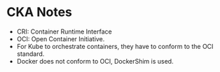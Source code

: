 # CKA Notes
- CRI: Container Runtime Interface
- OCI: Open Container Initiative.
- For Kube to orchestrate containers, they have to conform to the OCI standard.
- Docker does not conform to OCI, DockerShim is used.
